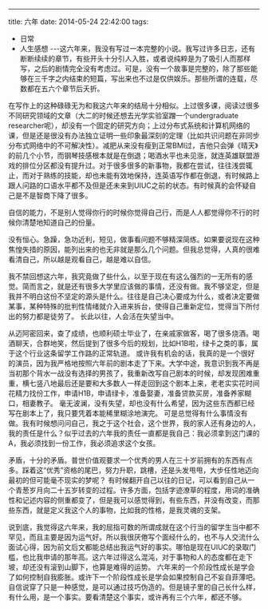
---
title: 六年
date: 2014-05-24 22:42:00
tags:
  - 日常
  - 人生感想
---​
这六年来，我没有写过一本完整的小说。我写过许多日志，还有断断续续的章节，有些开头十分引人入胜，或者说纯粹是为了吸引人而那样写，之后的剧情完全没有考虑过。可是，没有一个故事是完整的，除了那些能够在三千字之内结束的短篇，写出来也不过是仅供娱乐。那些所谓的连载，尽数都在五六个章节后夭折。

在写作上的这种碌碌无为和我这六年来的结局十分相似。上过很多课，阅读过很多不同研究领域的文章（大二的时候还想去光学实验室蹭一个undergraduate researcher呢），却没有一个固定的研究方向；上过分布式系统和计算机网络的课，但是还是很没有办法独立证明一些印象最深刻的定理（比如共识问题在非同步分布式网络中的不可解决性）。减肥从来没有瘦到正常BMI过，吉他只会弹《晴天》的前几个小节，而钢琴技感根本就是在倒退；喝酒水平也未见涨，就连英雄联盟游戏的排位分区都没有提升过。对于很多很多的新事物，我都在尝试，往往浅尝辄止，而对于熟练的技能，却也未能有效地保持，连英语写作都在倒退，有时候路上跟人问路的口语水平都不及但是还未来到UIUC之前的状态。有时候真的会怀疑自己是不是智商下降了很多。

自信的能力，不是别人觉得你行的时候你觉得自己行，而是人人都觉得你不行的时候你清楚地知道自己的份量。

没有恒心。急躁，急功近利，短见，做事看问题不够精深简练。如果要说现在这种焦惶失措的原因，能列出来的也无非就是那么几个问题。但我总觉得，人真的很难看清自己，所以越是观看自己，越是难以自信。

我不禁回想这六年，我究竟做了些什么，以至于现在有这么强烈的一无所有的感觉。简而言之，就是还有很多大学里应该做的事情，还没有做。我不够坚定，但是我并不明白这份不坚定的源头是什么。往往是自己决心要成为什么，或者决定要做某事，某种特殊的批判性情绪就介入进来拆台，使得自己重新定位，觉得当下所付出的努力都是徒劳了。
长此以往，人会活在失望当中。

从迈阿密回来，查了成绩，也顺利硕士毕业了，在亲戚家做客，喝了很多烧酒。喝酒聊天，合群地笑，然后提到了很多今后的规划，比如H1B啦，绿卡之类的事，属于这个行业这条留学工作路的正常轨道。
或许我有机会的话，我真的是一个很好的演员，因为我严格地按照六年前的剧本走了下来。大学中途，我意识到我不再是当初那个背水一战没有选择的男孩了，我重新改写自己剧本的时候，却发现困难重重，横七竖八地最后还是要和大多数人一样走回到这个剧本上来，老老实实花时间花精力找份工作，申请H1B，申请绿卡，准备娶妻，准备贷款买房，准备养家糊口，相妻教子。
毫无波澜，没有失望，却也没有什么希望，因为这些东西都已经写在剧本上了，我只要凭着本能稀里糊涂地演完。
可是总觉得有什么事情没有做。我有时候想问问自己，我之于这个社会，这个世界，我的家人还有身边的人，我的责任是什么？似乎过去的六年我的责任一直都是我自己：我必须拿到这门课的A，我必须找到一份工作，我必须追求这个女孩。

矛盾，十分的矛盾。普世价值观要求一个优秀的男人在三十岁前拥有的东西有点多。踩着这“优秀”资格的尾巴，努力升职，跳槽，还是头发甩甩，大步任性地迈向最初的但可能毫不现实的梦呢？
有时候翻开自己以往的日记，可以看到自己从一个青葱岁月向二十五岁转变的过程。许多方面，包括字迹潦草的程度，用词的准确性和记述内容的侧重都变了，但是我可以感觉得到，有些东西，并没有改变，而那些东西，就是定义我这个人的事物，比如我的性格，是我灵魂的支架。

说到底，我觉得这六年来，我的屈指可数的所谓成就在这个行当的留学生当中都不罕见，而且主要是因为运气好。所以我很厌倦写个面经什么的，也不与人交流什么面试心得，因为前文后文都能总结出我运气好的事实。哪怕是现在UIUC的录取门槛，也比我申请的那年高。这六年过得这么混沌，对于事物和人的态度都在走下坡，却还没有滚到山脚下，也算是难得的运势。
六年来的一个阶段性成长是学会了如何控制自我膨胀。或许下一个阶段性成长是学会如果控制自己不妄自菲薄吧。自信说穿了只是一种感觉，是可以通过技巧伪造的。但是镜子里的自己长什么样，有什么用，是一个事实。要看清楚这个事实，或许再有三个六年，都还不够。
